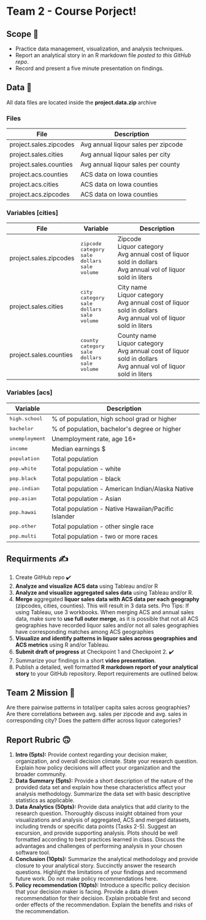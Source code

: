 # Team 2 - Course Porject!


## Scope 🥇
  - Practice data management, visualization, and analysis techniques.
  - Report an analytical story in an R markdown file *posted to this GitHub repo*.
  - Record and present a five minute presentation on findings.

## Data 🧮
All data files are located inside the **project.data.zip** archive
### Files
| File                   | Description                         |
| ---------------------- | ----------------------------------- |
| project.sales.zipcodes | Avg annual liqour sales per zipcode |
| project.sales.cities   | Avg annual liqour sales per city    |
| project.sales.counties | Avg annual liqour sales per county  |
| project.acs.counties   | ACS data on Iowa counties           |
| project.acs.cities     | ACS data on Iowa counties           |
| project.acs.zipcodes   | ACS data on Iowa counties           |

### Variables [cities]
| File | Variable | Description |
|------|----------|-------------|
| project.sales.zipcodes | <samp>zipcode</samp><br/> <samp>category</samp><br/> <samp>sale dollars</samp><br/> <samp>sale volume</samp>| Zipcode<br/> Liquor category<br/> Avg annual cost of liquor sold in dollars<br/> Avg annual vol of liquor sold in liters |
| project.sales.cities | <samp>city</samp><br/> <samp>category</samp><br/> <samp>sale dollars</samp><br/> <samp>sale volume</samp>| City name<br/> Liquor category<br/> Avg annual cost of liquor sold in dollars<br/> Avg annual vol of liquor sold in liters |
| project.sales.counties | <samp>county</samp><br/> <samp>category</samp><br/> <samp>sale dollars</samp><br/> <samp>sale volume</samp>| County name<br/> Liquor category<br/> Avg annual cost of liquor sold in dollars<br/> Avg annual vol of liquor sold in liters |

### Variables [acs]
| Variable | Description |
|----------|-------------|
|<samp>high.school</samp>| % of population, high school grad or higher |
|<samp>bachelor</samp>| % of population, bachelor's degree or higher |
|<samp>unemployment</samp>| Unemployment rate, age 16+ |
|<samp>income</samp>| Median earnings $ |
|<samp>population</samp>| Total population |
|<samp>pop.white </samp>| Total population - white |
|<samp>pop.black</samp>| Total population - black |
|<samp>pop.indian</samp>| Total population - American Indian/Alaska Native |
|<samp>pop.asian</samp>| Total population - Asian |
|<samp>pop.hawai</samp>| Total population - Native Hawaiian/Pacific Islander |
|<samp>pop.other</samp>| Total population - other single race |
|<samp>pop.multi</samp>| Total population - two or more races |

## Requirments ✍️
  1. Create GitHub repo ✔️
  2. **Analyze and visualize ACS data** using Tableau and/or R
  3. **Analyze and visualize aggregated sales data** using Tableau and/or R.
  4. **Merge** aggregated **liquor sales data with ACS data per each geography** (zipcodes,
cities, counties). This will result in 3 data sets. Pro Tips: If using Tableau, use 3 workbooks. When merging ACS and annual sales data, make sure to **use full outer merge**, as it is possible that not all ACS geographies have recorded liquor sales and/or not all sales geographies have corresponding matches among ACS geographies
  5. **Visualize and identify patterns in liquor sales across geographies and ACS metrics** using R and/or Tableau.
  6. **Submit draft of progress** at Checkpoint 1 and Checkpoint 2. ✔️
  7. Summarize your findings in a short **video presentation**.
  8. Publish a detailed, well formatted **R markdown report of your analytical story** to your GitHub repository. Report requirements are outlined below.


## Team 2 Mission 💪
Are there pairwise patterns in total/per capita sales across geographies? Are there correlations between avg. sales per zipcode and avg. sales in corresponding city? Does the pattern differ across liquor categories?

## Report Rubric 🙃
  1. **Intro (5pts):** Provide context regarding your decision maker, organization, and overall decision climate. State your research question. Explain how policy decisions will affect your organization and the broader community.
  2. **Data Summary (5pts):** Provide a short description of the nature of the provided data set and explain how these characteristics affect your analysis methodology. Summarize the data set with basic descriptive statistics as applicable. 
  3. **Data Analytics (50pts):** Provide data analytics that add clarity to the research question. Thoroughly discuss insight obtained from your visualizations and analysis of aggregated, ACS and merged datasets, including trends or specific data points (Tasks 2-5). Suggest an excursion, and provide supporting analysis. Plots should be well formatted according to best practices learned in class. Discuss the advantages and challenges of performing analysis in your chosen software tool.
  4. **Conclusion (10pts):** Summarize the analytical methodology and provide closure to your analytical story. Succinctly answer the research questions. Highlight the limitations of your findings and recommend future work. Do not make policy recommendations here.
  5. **Policy recommendation (10pts):** Introduce a specific policy decision that your decision maker is facing. Provide a data driven recommendation for their decision. Explain probable first and second order effects of the recommendation. Explain the benefits and risks of the recommendation.
